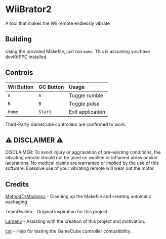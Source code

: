# WiiBrator2

 A tool that makes the Wii remote endlessly vibrate

## Building

Using the provided Makefile, just run `make`. This is assuming you have devKitPPC installed.

## Controls

| Wii Button | GC Button | Usage            |
| :--------- | :-------- | :--------------- |
| `A`        | `A`       | Toggle rumble    |
| `B`        | `B`       | Toggle pulse     |
| `Home`     | `Start`   | Exit application |

Third-Party GameCube controllers are confirmed to work.

## ⚠️ DISCLAIMER ⚠️

DISCLAIMER: To avoid injury or aggravation of pre-existing conditions,
the vibrating remote should not be used on swollen or inflamed areas
or skin lacerations. No medical claims are warranted or implied by
the use of this software. Exessive use of your vibrating remote
will wear out the motor.

## Credits

[MethodOrMadness](https://github.com/MethodOrMadness) - Cleaning up the Makefile and creating automatic packaging.

TeamDwiildo - Original inspiration for this project.

[Larsenv](https://github.com/Larsenv) - Assisting with the creation of this project and motivation.

[cat](https://twitter.com/CookieAndEllie) - Help for testing the GameCube controller compatibility.
